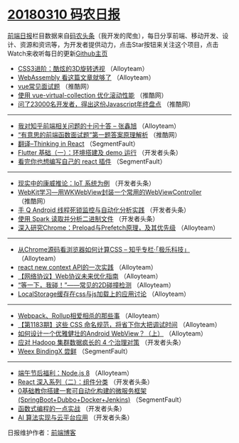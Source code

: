 # [20180310 码农日报](https://toutiao.qdkfweb.cn/date/2018/03/10)

[前端日报](https://qdkfweb.cn/c/news)栏目数据来自[码农头条](https://toutiao.qdkfweb.cn/)（我开发的爬虫），每日分享前端、移动开发、设计、资源和资讯等，为开发者提供动力，点击Star按钮来关注这个项目，点击Watch来收听每日的更新[Github主页](https://github.com/kujian/frontendDaily)
* [CSS3进阶：酷炫的3D旋转透视](https://toutiao.qdkfweb.cn/66770.html) （Alloyteam）
* [WebAssembly 看这篇文章就够了](https://toutiao.qdkfweb.cn/66777.html) （Alloyteam）
* [vue常见面试题](https://toutiao.qdkfweb.cn/66713.html) （推酷网）
* [使用 vue-virtual-collection 优化滚动性能](https://toutiao.qdkfweb.cn/66709.html) （推酷网）
* [问了23000名开发者，得出这份Javascript年终盘点](https://toutiao.qdkfweb.cn/66707.html) （推酷网）

***
* [我对知乎前端相关问题的十问十答 &#8211; 张鑫旭](https://toutiao.qdkfweb.cn/66769.html) （Alloyteam）
* [“有意思的前端函数面试题”第一题答案原理解析](https://toutiao.qdkfweb.cn/66710.html) （推酷网）
* [翻译&#8211;Thinking in React](https://toutiao.qdkfweb.cn/66660.html) （SegmentFault）
* [Flutter 基础（一）：环境搭建及 demo 运行](https://toutiao.qdkfweb.cn/66666.html) （开发者头条）
* [看完你也想编写自己的 react 插件](https://toutiao.qdkfweb.cn/66658.html) （SegmentFault）

***
* [现实中的康威推论：IoT 系统为例](https://toutiao.qdkfweb.cn/66681.html) （开发者头条）
* [WebKit学习—用WKWebView封装一个常用的WebViewController](https://toutiao.qdkfweb.cn/66712.html) （推酷网）
* [手 Q Android 线程死锁监控与自动化分析实践](https://toutiao.qdkfweb.cn/66665.html) （开发者头条）
* [使用 Spark 读取并分析二进制文件](https://toutiao.qdkfweb.cn/66672.html) （开发者头条）
* [深入研究Chrome：Preload与Prefetch原理，及其优先级](https://toutiao.qdkfweb.cn/66773.html) （Alloyteam）

***
* [从Chrome源码看浏览器如何计算CSS &#8211; 知乎专栏·「极乐科技」](https://toutiao.qdkfweb.cn/66763.html) （Alloyteam）
* [react new context API的一次实践](https://toutiao.qdkfweb.cn/66742.html) （Alloyteam）
* [【网络协议】Web协议未来优化指南](https://toutiao.qdkfweb.cn/66743.html) （Alloyteam）
* [“等一下，我碰！”——常见的2D碰撞检测](https://toutiao.qdkfweb.cn/66775.html) （Alloyteam）
* [LocalStorage缓存在css与js加载上的应用讨论](https://toutiao.qdkfweb.cn/66765.html) （Alloyteam）

***
* [Webpack、Rollup相爱相杀的那些事](https://toutiao.qdkfweb.cn/66776.html) （Alloyteam）
* [【第1183期】这些 CSS 命名规范，将省下你大把调试时间](https://toutiao.qdkfweb.cn/66755.html) （Alloyteam）
* [如何设计一个优雅健壮的Android WebView？（上）](https://toutiao.qdkfweb.cn/66745.html) （Alloyteam）
* [应对 Hadoop 集群数据疯长的 4 个治理对策](https://toutiao.qdkfweb.cn/66664.html) （开发者头条）
* [Weex BindingX 尝鲜](https://toutiao.qdkfweb.cn/66656.html) （SegmentFault）

***
* [端午节后福利：Node.js 8](https://toutiao.qdkfweb.cn/66768.html) （Alloyteam）
* [React 深入系列（二）：组件分类](https://toutiao.qdkfweb.cn/66678.html) （开发者头条）
* [0基础教你搭建一套可自动化构建的微服务框架(SpringBoot+Dubbo+Docker+Jenkins)](https://toutiao.qdkfweb.cn/66657.html) （SegmentFault）
* [函数式编程的一点实战](https://toutiao.qdkfweb.cn/66668.html) （开发者头条）
* [AI 算法实现与云平台应用](https://toutiao.qdkfweb.cn/66669.html) （开发者头条）

日报维护作者：[前端博客](https://qdkfweb.cn/) 